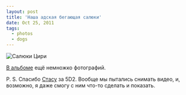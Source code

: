 ```yaml
---
layout: post
title: 'Наша адская бегающая салюки'
date: Oct 25, 2011
tags:
  - photos
  - dogs
---
```


![Салюки Цири](photo://940)

[В альбоме](http://birdwatcher.ru/albums/saluki/) ещё немножко фотографий.

P. S. Спасибо [Стасу](http://tvoih-shagov.livejournal.com/) за 5D2. Вообще мы пытались снимать видео, и, возможно, я даже смогу с ним что-то сделать и показать.

